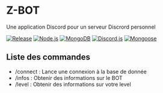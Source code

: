 # Z-BOT
Une application Discord pour un serveur Discrord personnel

[![Release](https://img.shields.io/github/package-json/v/Sachanime/Z-BOT)](https://github.com/Sachanime/Z-BOT)
[![Node.js](https://img.shields.io/badge/Node.js-v23.0.0-%235FA04E?logo=Node.js)](https://nodejs.org/)
[![MongoDB](https://img.shields.io/badge/MongoDB-6.0.3-%2347A248?logo=MongoDB)](https://www.mongodb.com/)
[![Discord.js](https://img.shields.io/badge/dynamic/json?url=https%3A%2F%2Fraw.githubusercontent.com%2FSachanime%2FZ-BOT%2Fmain%2Fpackage-lock.json&query=%24.packages%5B'node_modules%2Fdiscord.js'%5D.version&label=Discord.js&color=%235865f2&logo=Discord.js)](https://discord.js.org/)
[![Mongoose](https://img.shields.io/badge/dynamic/json?url=https%3A%2F%2Fraw.githubusercontent.com%2FSachanime%2FZ-BOT%2Fmain%2Fpackage-lock.json&query=%24.packages%5B'node_modules%2Fmongoose'%5D.version&label=Mongoose&color=%23880000)](https://mongoosejs.com/)

## Liste des commandes

- /connect : Lance une connexion à la base de donnée
- /infos : Obtenir des informations sur le BOT
- /level : Obtenir des informations sur votre level
